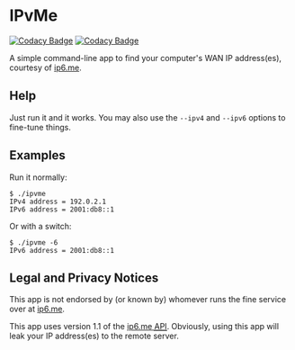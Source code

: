 # IPvMe

[![Codacy Badge](https://api.codacy.com/project/badge/Grade/7d3291a65fc74870948bc9827e822d47)](https://app.codacy.com/gh/rhymeswithmogul/IPvMe-C?utm_source=github.com&utm_medium=referral&utm_content=rhymeswithmogul/IPvMe-C&utm_campaign=Badge_Grade)
[![Codacy Badge](https://api.codacy.com/project/badge/Grade/7d3291a65fc74870948bc9827e822d47)](https://app.codacy.com/gh/rhymeswithmogul/IPvMe-C?utm_source=github.com&utm_medium=referral&utm_content=rhymeswithmogul/IPvMe-C&utm_campaign=Badge_Grade_Settings)

A simple command-line app to find your computer's WAN IP address(es), courtesy of [ip6.me](https://ip6.me).

## Help

Just run it and it works.  You may also use the `--ipv4` and `--ipv6` options to fine-tune things.

## Examples

Run it normally:

```console
$ ./ipvme
IPv4 address = 192.0.2.1
IPv6 address = 2001:db8::1
```

Or with a switch:

```console
$ ./ipvme -6
IPv6 address = 2001:db8::1
```

## Legal and Privacy Notices

This app is not endorsed by (or known by) whomever runs the fine service over at [ip6.me](https://ip6.me).

This app uses version 1.1 of the [ip6.me <abbr title="Application Programming Interface">API</abbr>](https://ip6.me/api/docs/).  Obviously, using this app will leak your IP address(es) to the remote server.
